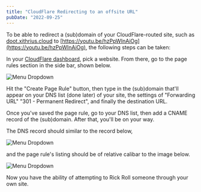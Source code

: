 ```yaml
---
title: "CloudFlare Redirecting to an offsite URL"
pubDate: "2022-09-25"
---
```


To be able to redirect a (sub)domain of your CloudFlare-routed site, such as [doot.xithrius.cloud](https://doot.xithrius.cloud) to [https://youtu.be/hzPpWInAiOg](https://youtu.be/hzPpWInAiOg), the following steps can be taken:

In your [CloudFlare dashboard](https://dash.cloudflare.com/), pick a website. From there, go to the page rules section in the side bar, shown below.

![Menu Dropdown](/images/posts/cloudflare-offsite-redirects/menu-dropdown.png)

Hit the "Create Page Rule" button, then type in the (sub)domain that'll appear on your DNS list (done later) of your site, the settings of "Forwarding URL" "301 - Permanent Redirect", and finally the destination URL.

Once you've saved the page rule, go to your DNS list, then add a CNAME record of the (sub)domain. After that, you'll be on your way.

The DNS record should similar to the record below,

![Menu Dropdown](/images/posts/cloudflare-offsite-redirects/dns-record.png)

and the page rule's listing should be of relative calibar to the image below.

![Menu Dropdown](/images/posts/cloudflare-offsite-redirects/page-rule.png)

Now you have the ability of attempting to Rick Roll someone through your own site.
